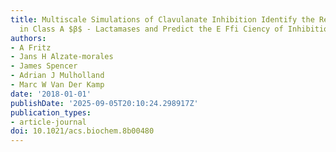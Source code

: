 ```yaml
---
title: Multiscale Simulations of Clavulanate Inhibition Identify the Reactive Complex
  in Class A $β$ - Lactamases and Predict the E Ffi Ciency of Inhibition
authors:
- A Fritz
- Jans H Alzate-morales
- James Spencer
- Adrian J Mulholland
- Marc W Van Der Kamp
date: '2018-01-01'
publishDate: '2025-09-05T20:10:24.298917Z'
publication_types:
- article-journal
doi: 10.1021/acs.biochem.8b00480
---
```


